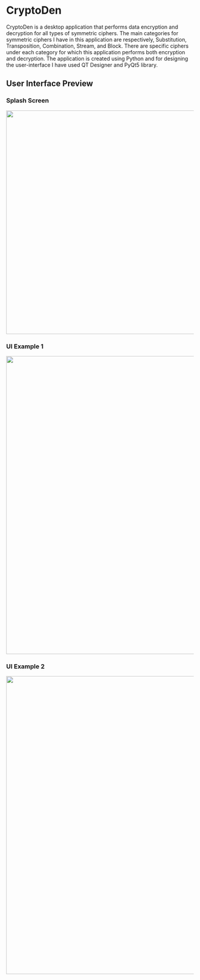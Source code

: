 # CryptoDen
CryptoDen is a desktop application that performs data encryption and decryption for all types of symmetric ciphers. The main categories for symmetric ciphers I have in this application are respectively, Substitution, Transposition, Combination, Stream, and Block. There are specific ciphers under each category for which this application performs both encryption and decryption. The application is created using Python and for designing the user-interface I have used QT Designer and PyQt5 library.

## User Interface Preview

### Splash Screen  
<img width="600" src="https://user-images.githubusercontent.com/79583632/140104349-1a8b4cac-755f-4950-ac7a-c7ce9c2f217b.jpg"/>

### UI Example 1 
<img width="800" src="https://user-images.githubusercontent.com/79583632/140104354-8cbe62a0-b77c-4586-bf7c-9a0d89f5253e.jpg"/>

### UI Example 2
<img width="800" src="https://user-images.githubusercontent.com/79583632/140104352-bdf81ef4-11ce-4e04-8a53-9288ec501b14.jpg"/>
